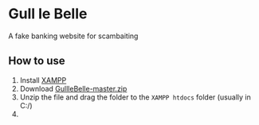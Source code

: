 # Gull le Belle

A fake banking website for scambaiting

## How to use
1. Install [XAMPP](https://www.apachefriends.org/index.html)
2. Download [GullleBelle-master.zip](https://github.com/lahrence/GullleBelle/archive/master.zip)
3. Unzip the file and drag the folder to the `XAMPP htdocs` folder (usually in C:/)
4. 
